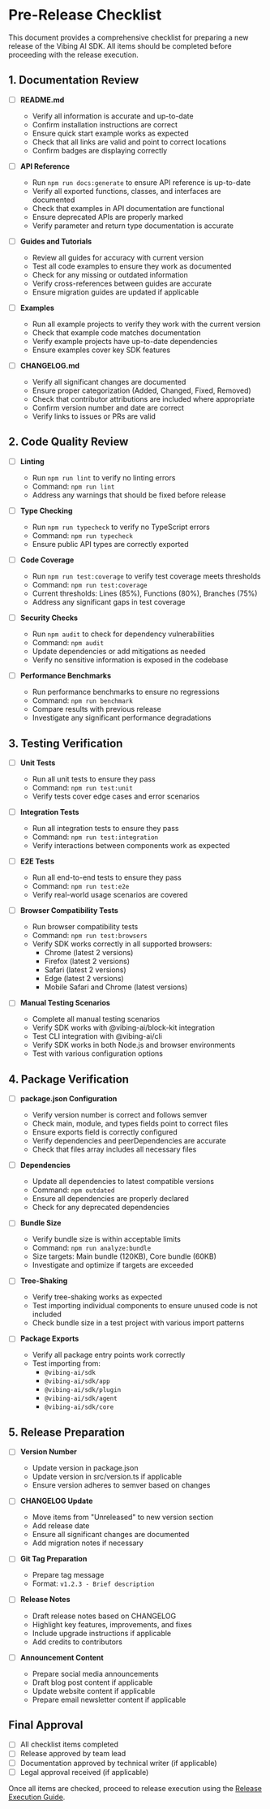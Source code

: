 # Pre-Release Checklist

This document provides a comprehensive checklist for preparing a new release of the Vibing AI SDK. All items should be completed before proceeding with the release execution.

## 1. Documentation Review

- [ ] **README.md**
  - Verify all information is accurate and up-to-date
  - Confirm installation instructions are correct
  - Ensure quick start example works as expected
  - Check that all links are valid and point to correct locations
  - Confirm badges are displaying correctly

- [ ] **API Reference**
  - Run `npm run docs:generate` to ensure API reference is up-to-date
  - Verify all exported functions, classes, and interfaces are documented
  - Check that examples in API documentation are functional
  - Ensure deprecated APIs are properly marked
  - Verify parameter and return type documentation is accurate

- [ ] **Guides and Tutorials**
  - Review all guides for accuracy with current version
  - Test all code examples to ensure they work as documented
  - Check for any missing or outdated information
  - Verify cross-references between guides are accurate
  - Ensure migration guides are updated if applicable

- [ ] **Examples**
  - Run all example projects to verify they work with the current version
  - Check that example code matches documentation
  - Verify example projects have up-to-date dependencies
  - Ensure examples cover key SDK features

- [ ] **CHANGELOG.md**
  - Verify all significant changes are documented
  - Ensure proper categorization (Added, Changed, Fixed, Removed)
  - Check that contributor attributions are included where appropriate
  - Confirm version number and date are correct
  - Verify links to issues or PRs are valid

## 2. Code Quality Review

- [ ] **Linting**
  - Run `npm run lint` to verify no linting errors
  - Command: `npm run lint`
  - Address any warnings that should be fixed before release

- [ ] **Type Checking**
  - Run `npm run typecheck` to verify no TypeScript errors
  - Command: `npm run typecheck`
  - Ensure public API types are correctly exported

- [ ] **Code Coverage**
  - Run `npm run test:coverage` to verify test coverage meets thresholds
  - Command: `npm run test:coverage`
  - Current thresholds: Lines (85%), Functions (80%), Branches (75%)
  - Address any significant gaps in test coverage

- [ ] **Security Checks**
  - Run `npm audit` to check for dependency vulnerabilities
  - Command: `npm audit`
  - Update dependencies or add mitigations as needed
  - Verify no sensitive information is exposed in the codebase

- [ ] **Performance Benchmarks**
  - Run performance benchmarks to ensure no regressions
  - Command: `npm run benchmark`
  - Compare results with previous release
  - Investigate any significant performance degradations

## 3. Testing Verification

- [ ] **Unit Tests**
  - Run all unit tests to ensure they pass
  - Command: `npm run test:unit`
  - Verify tests cover edge cases and error scenarios

- [ ] **Integration Tests**
  - Run all integration tests to ensure they pass
  - Command: `npm run test:integration`
  - Verify interactions between components work as expected

- [ ] **E2E Tests**
  - Run all end-to-end tests to ensure they pass
  - Command: `npm run test:e2e`
  - Verify real-world usage scenarios are covered

- [ ] **Browser Compatibility Tests**
  - Run browser compatibility tests
  - Command: `npm run test:browsers`
  - Verify SDK works correctly in all supported browsers:
    - Chrome (latest 2 versions)
    - Firefox (latest 2 versions)
    - Safari (latest 2 versions)
    - Edge (latest 2 versions)
    - Mobile Safari and Chrome (latest versions)

- [ ] **Manual Testing Scenarios**
  - Complete all manual testing scenarios
  - Verify SDK works with @vibing-ai/block-kit integration
  - Test CLI integration with @vibing-ai/cli
  - Verify SDK works in both Node.js and browser environments
  - Test with various configuration options

## 4. Package Verification

- [ ] **package.json Configuration**
  - Verify version number is correct and follows semver
  - Check main, module, and types fields point to correct files
  - Ensure exports field is correctly configured
  - Verify dependencies and peerDependencies are accurate
  - Check that files array includes all necessary files

- [ ] **Dependencies**
  - Update all dependencies to latest compatible versions
  - Command: `npm outdated`
  - Ensure all dependencies are properly declared
  - Check for any deprecated dependencies

- [ ] **Bundle Size**
  - Verify bundle size is within acceptable limits
  - Command: `npm run analyze:bundle`
  - Size targets: Main bundle (120KB), Core bundle (60KB)
  - Investigate and optimize if targets are exceeded

- [ ] **Tree-Shaking**
  - Verify tree-shaking works as expected
  - Test importing individual components to ensure unused code is not included
  - Check bundle size in a test project with various import patterns

- [ ] **Package Exports**
  - Verify all package entry points work correctly
  - Test importing from:
    - `@vibing-ai/sdk`
    - `@vibing-ai/sdk/app`
    - `@vibing-ai/sdk/plugin`
    - `@vibing-ai/sdk/agent`
    - `@vibing-ai/sdk/core`

## 5. Release Preparation

- [ ] **Version Number**
  - Update version in package.json
  - Update version in src/version.ts if applicable
  - Ensure version adheres to semver based on changes

- [ ] **CHANGELOG Update**
  - Move items from "Unreleased" to new version section
  - Add release date
  - Ensure all significant changes are documented
  - Add migration notes if necessary

- [ ] **Git Tag Preparation**
  - Prepare tag message
  - Format: `v1.2.3 - Brief description`

- [ ] **Release Notes**
  - Draft release notes based on CHANGELOG
  - Highlight key features, improvements, and fixes
  - Include upgrade instructions if applicable
  - Add credits to contributors

- [ ] **Announcement Content**
  - Prepare social media announcements
  - Draft blog post content if applicable
  - Update website content if applicable
  - Prepare email newsletter content if applicable

## Final Approval

- [ ] All checklist items completed
- [ ] Release approved by team lead
- [ ] Documentation approved by technical writer (if applicable)
- [ ] Legal approval received (if applicable)

Once all items are checked, proceed to release execution using the [Release Execution Guide](./release-execution.md). 
